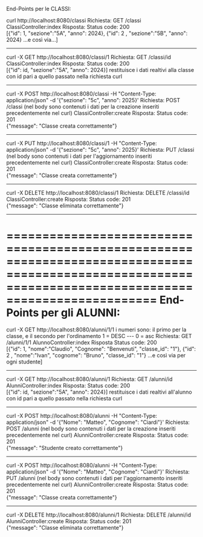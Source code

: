End-Points per le CLASSI:

curl http://localhost:8080/classi
Richiesta:
GET    /classi                 ClassiController:index
Risposta:
Status code: 200   
[{"id": 1, "sezione":"5A", "anno": 2024},  {"id": 2 , "sezione":"5B", "anno": 2024} ...e così via...]

--------------------------------------------------------------------------------------------------------------------------------------------------------

curl -X GET http://localhost:8080/classi/1
Richiesta:
GET    /classi/id                 ClassiController:index
Risposta:
Status code: 200   
[{"id": id, "sezione":"5A", "anno": 2024}] restituisce i dati realtivi alla classe con id pari a quello passato nella richiesta curl

--------------------------------------------------------------------------------------------------------------------------------------------------------

curl -X POST http://localhost:8080/classi -H "Content-Type: application/json" -d '{"sezione": "5c", "anno": 2025}'
Richiesta:
POST    /classi (nel body sono contenuti i dati per la creazione inseriti precedentemente nel curl)              ClassiController:create
Risposta:
Status code: 201   
{"message": "Classe creata correttamente"}

--------------------------------------------------------------------------------------------------------------------------------------------------------

curl -X PUT http://localhost:8080/classi/1 -H "Content-Type: application/json" -d '{"sezione": "5c", "anno": 2025}'
Richiesta:
PUT    /classi  (nel body sono contenuti i dati per l'aggiornamento inseriti precedentemente nel curl)             ClassiController:create
Risposta:
Status code: 201    
{"message": "Classe creata correttamente"}

--------------------------------------------------------------------------------------------------------------------------------------------------------

curl -X DELETE http://localhost:8080/classi/1
Richiesta:
DELETE    /classi/id           ClassiController:create
Risposta:
Status code: 201    
{"message": "Classe eliminata correttamente"}

-------------------------------------------------------------------------------------------------------------------------------------------------------

=======================================================================================================================================================
End-Points per gli ALUNNI:
=======================================================================================================================================================

curl -X GET http://localhost:8080/alunni/1/1       i numeri sono: il primo per la classe, e il secondo per l'ordinamento 1 = DESC --- 0 = asc
Richiesta:
GET    /alunni/1/1                AlunnoController:index
Risposta
Status code: 200   
[{"id": 1, "nome":"Claudio", "Cognome": "Benvenuti", "classe_id": "1"},  {"id": 2 , "nome":"Ivan", "cognome": "Bruno", "classe_id": "1"} ...e così via per ogni studente]

--------------------------------------------------------------------------------------------------------------------------------------------------------

curl -X GET http://localhost:8080/alunni/1
Richiesta:
GET    /alunni/id                 AlunniController:index
Risposta:
Status code: 200   
[{"id": id, "sezione":"5A", "anno": 2024}] restituisce i dati realtivi all'alunno con id pari a quello passato nella richiesta curl

--------------------------------------------------------------------------------------------------------------------------------------------------------

curl -X POST http://localhost:8080/alunni -H "Content-Type: application/json" -d '{"Nome": "Matteo", "Cognome": "Ciardi"}'
Richiesta:
POST    /alunni (nel body sono contenuti i dati per la creazione inseriti precedentemente nel curl)              AlunniController:create
Risposta:
Status code: 201   
{"message": "Studente creato correttamente"}

--------------------------------------------------------------------------------------------------------------------------------------------------------

curl -X POST http://localhost:8080/alunni -H "Content-Type: application/json" -d '{"Nome": "Matteo", "Cognome": "Ciardi"}'
Richiesta:
PUT    /alunni  (nel body sono contenuti i dati per l'aggiornamento inseriti precedentemente nel curl)             AlunniController:create
Risposta:
Status code: 201    
{"message": "Classe creata correttamente"}

--------------------------------------------------------------------------------------------------------------------------------------------------------

curl -X DELETE http://localhost:8080/alunni/1
Richiesta:
DELETE    /alunni/id           AlunniController:create
Risposta:
Status code: 201    
{"message": "Classe eliminata correttamente"}
